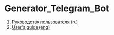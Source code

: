 # Generator_Telegram_Bot
  1. [Руководство пользователя (ru)](docs/manual_ru.md)
  2. [User's guide (eng)](docs/manual_eng.md)